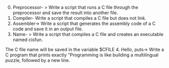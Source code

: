 0. Preprocessor- > Write a script that runs a C file through the preprocessor and save the result into another file.
1. Compiler- Write a script that compiles a C file but does not link.
2. Assembler-> Write a script that generates the assembly code of a C code and save it in an output file.
3. Name- > Write a script that compiles a C file and creates an executable named cisfun.

The C file name will be saved in the variable $CFILE
4.  Hello, puts-> Write a C program that prints exactly "Programming is like building a multilingual puzzle, followed by a new line.
